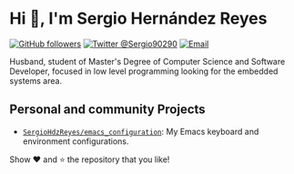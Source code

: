 # Hi 👋, I'm Sergio Hernández Reyes

[![GitHub followers](https://img.shields.io/github/followers/SergioHdzReyes?label=SergioHdzReyes&logo=github&style=flat-square)](https://github.com/SergioHdzReyes?tab=followers)
[![Twitter @Sergio90290](https://img.shields.io/twitter/follow/Sergio90290?label=%40Sergio90290&logo=twitter&style=flat-square)](https://twitter.com/Sergio90290)
[![Email](https://img.shields.io/badge/sergio.hdzreyes%40gmail.com-mail-blueviolet?style=flat-square)](mailto://eclipxe13@gmail.com)

Husband, student of Master's Degree of Computer Science and Software Developer, focused in low level programming looking for the embedded systems area.

## Personal and community Projects

- [`SergioHdzReyes/emacs_configuration`](https://github.com/SergioHdzReyes/emacs_configuration):
  My Emacs keyboard and environment configurations.

Show :heart: and :star: the repository that you like!

<!--
**SergioHdzReyes/SergioHdzReyes** is a ✨ _special_ ✨ repository because its `README.md` (this file) appears on your GitHub profile.

Here are some ideas to get you started:

- 🔭 I’m currently working on ...
- 🌱 I’m currently learning ...
- 👯 I’m looking to collaborate on ...
- 🤔 I’m looking for help with ...
- 💬 Ask me about ...
- 📫 How to reach me: ...
- 😄 Pronouns: ...
- ⚡ Fun fact: ...
-->
